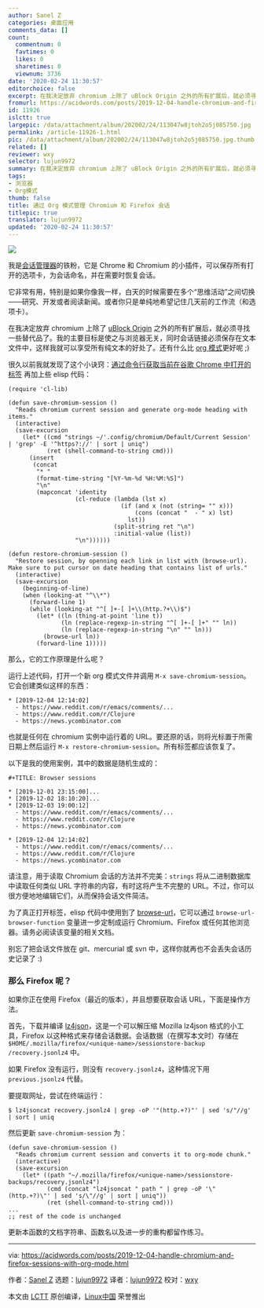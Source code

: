 ```yaml
---
author: Sanel Z
categories: 桌面应用
comments_data: []
count:
  commentnum: 0
  favtimes: 0
  likes: 0
  sharetimes: 0
  viewnum: 3736
date: '2020-02-24 11:30:57'
editorchoice: false
excerpt: 在我决定放弃 chromium 上除了 uBlock Origin 之外的所有扩展后，就必须寻找一些替代品了。
fromurl: https://acidwords.com/posts/2019-12-04-handle-chromium-and-firefox-sessions-with-org-mode.html
id: 11926
islctt: true
largepic: /data/attachment/album/202002/24/113047w8jtoh2o5j085750.jpg
permalink: /article-11926-1.html
pic: /data/attachment/album/202002/24/113047w8jtoh2o5j085750.jpg.thumb.jpg
related: []
reviewer: wxy
selector: lujun9972
summary: 在我决定放弃 chromium 上除了 uBlock Origin 之外的所有扩展后，就必须寻找一些替代品了。
tags:
- 浏览器
- Org模式
thumb: false
title: 通过 Org 模式管理 Chromium 和 Firefox 会话
titlepic: true
translator: lujun9972
updated: '2020-02-24 11:30:57'
---
```


![](/data/attachment/album/202002/24/113047w8jtoh2o5j085750.jpg)


我是[会话管理器](https://chrome.google.com/webstore/detail/session-manager/mghenlmbmjcpehccoangkdpagbcbkdpc?hl=en-US)的铁粉，它是 Chrome 和 Chromium 的小插件，可以保存所有打开的选项卡，为会话命名，并在需要时恢复会话。


它非常有用，特别是如果你像我一样，白天的时候需要在多个“思维活动”之间切换——研究、开发或者阅读新闻。或者你只是单纯地希望记住几天前的工作流（和选项卡）。


在我决定放弃 chromium 上除了 [uBlock Origin](https://chrome.google.com/webstore/detail/ublock-origin/cjpalhdlnbpafiamejdnhcphjbkeiagm?hl=en) 之外的所有扩展后，就必须寻找一些替代品了。我的主要目标是使之与浏览器无关，同时会话链接必须保存在文本文件中，这样我就可以享受所有纯文本的好处了。还有什么比 [org 模式](https://orgmode.org/)更好呢 ;)


很久以前我就发现了这个小诀窍：[通过命令行获取当前在谷歌 Chrome 中打开的标签](https://superuser.com/a/1310873) 再加上些 elisp 代码：



```
(require 'cl-lib)

(defun save-chromium-session ()
  "Reads chromium current session and generate org-mode heading with items."
  (interactive)
  (save-excursion
    (let* ((cmd "strings ~/'.config/chromium/Default/Current Session' | 'grep' -E '^https?://' | sort | uniq")
           (ret (shell-command-to-string cmd)))
      (insert
       (concat
        "* "
        (format-time-string "[%Y-%m-%d %H:%M:%S]")
        "\n"
        (mapconcat 'identity
                   (cl-reduce (lambda (lst x)
                                (if (and x (not (string= "" x)))
                                    (cons (concat "  - " x) lst)
                                  lst))
                              (split-string ret "\n")
                              :initial-value (list))
                   "\n"))))))

(defun restore-chromium-session ()
  "Restore session, by openning each link in list with (browse-url).
Make sure to put cursor on date heading that contains list of urls."
  (interactive)
  (save-excursion
    (beginning-of-line)
    (when (looking-at "^\\*")
      (forward-line 1)
      (while (looking-at "^[ ]+-[ ]+\\(http.?+\\)$")
        (let* ((ln (thing-at-point 'line t))
               (ln (replace-regexp-in-string "^[ ]+-[ ]+" "" ln))
               (ln (replace-regexp-in-string "\n" "" ln)))
          (browse-url ln))
        (forward-line 1)))))
```

那么，它的工作原理是什么呢？


运行上述代码，打开一个新 org 模式文件并调用 `M-x save-chromium-session`。它会创建类似这样的东西：



```
* [2019-12-04 12:14:02]
  - https://www.reddit.com/r/emacs/comments/...
  - https://www.reddit.com/r/Clojure
  - https://news.ycombinator.com
```

也就是任何在 chromium 实例中运行着的 URL。要还原的话，则将光标置于所需日期上然后运行 `M-x restore-chromium-session`。所有标签都应该恢复了。


以下是我的使用案例，其中的数据是随机生成的：



```
#+TITLE: Browser sessions

* [2019-12-01 23:15:00]...
* [2019-12-02 18:10:20]...
* [2019-12-03 19:00:12]
  - https://www.reddit.com/r/emacs/comments/...
  - https://www.reddit.com/r/Clojure
  - https://news.ycombinator.com

* [2019-12-04 12:14:02]
  - https://www.reddit.com/r/emacs/comments/...
  - https://www.reddit.com/r/Clojure
  - https://news.ycombinator.com
```

请注意，用于读取 Chromium 会话的方法并不完美：`strings` 将从二进制数据库中读取任何类似 URL 字符串的内容，有时这将产生不完整的 URL。不过，你可以很方便地地编辑它们，从而保持会话文件简洁。


为了真正打开标签，elisp 代码中使用到了 [browse-url](https://www.gnu.org/software/emacs/manual/html_node/emacs/Browse_002dURL.html)，它可以通过 `browse-url-browser-function` 变量进一步定制成运行 Chromium、Firefox 或任何其他浏览器。请务必阅读该变量的相关文档。


别忘了把会话文件放在 git、mercurial 或 svn 中，这样你就再也不会丢失会话历史记录了 :)


### 那么 Firefox 呢？


如果你正在使用 Firefox（最近的版本），并且想要获取会话 URL，下面是操作方法。


首先，下载并编译 [lz4json](https://github.com/andikleen/lz4json)，这是一个可以解压缩 Mozilla lz4json 格式的小工具，Firefox 以这种格式来存储会话数据。会话数据（在撰写本文时）存储在 `$HOME/.mozilla/firefox/<unique-name>/sessionstore-backup /recovery.jsonlz4` 中。


如果 Firefox 没有运行，则没有 `recovery.jsonlz4`，这种情况下用 `previous.jsonlz4` 代替。


要提取网址，尝试在终端运行：



```
$ lz4jsoncat recovery.jsonlz4 | grep -oP '"(http.+?)"' | sed 's/"//g' | sort | uniq
```

然后更新 `save-chromium-session` 为：



```
(defun save-chromium-session ()
  "Reads chromium current session and converts it to org-mode chunk."
  (interactive)
  (save-excursion
    (let* ((path "~/.mozilla/firefox/<unique-name>/sessionstore-backups/recovery.jsonlz4")
           (cmd (concat "lz4jsoncat " path " | grep -oP '\"(http.+?)\"' | sed 's/\"//g' | sort | uniq"))
           (ret (shell-command-to-string cmd)))
...
;; rest of the code is unchanged
```

更新本函数的文档字符串、函数名以及进一步的重构都留作练习。




---


via: <https://acidwords.com/posts/2019-12-04-handle-chromium-and-firefox-sessions-with-org-mode.html>


作者：[Sanel Z](https://acidwords.com/) 选题：[lujun9972](https://github.com/lujun9972) 译者：[lujun9972](https://github.com/lujun9972) 校对：[wxy](https://github.com/wxy)


本文由 [LCTT](https://github.com/LCTT/TranslateProject) 原创编译，[Linux中国](https://linux.cn/) 荣誉推出